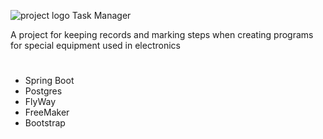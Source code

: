 ![project logo](http://faviconka.ru/ico/faviconka_ru_12.ico) Task Manager 

A project for keeping records and marking steps
 when creating programs for special 
 equipment used in electronics
 
 #
 - Spring Boot
 - Postgres
 - FlyWay
 - FreeMaker
 - Bootstrap

